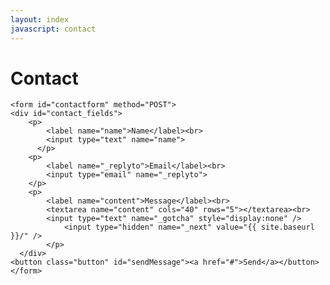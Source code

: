 ```yaml
---
layout: index
javascript: contact
---
```

<h1>Contact</h1>
<div id="contact_form">

	<form id="contactform" method="POST">
    <div id="contact_fields">
	    <p>
		    <label name="name">Name</label><br>
		    <input type="text" name="name">
		  </p>
	  	<p>
		  	<label name="_replyto">Email</label><br>
		    <input type="email" name="_replyto">
	  	</p>
	  	<p>
		  	<label name="content">Message</label><br>
		    <textarea name="content" cols="40" rows="5"></textarea><br>
		    <input type="text" name="_gotcha" style="display:none" />
				<input type="hidden" name="_next" value="{{ site.baseurl }}/" />
			</p>	
	  </div>
    <button class="button" id="sendMessage"><a href="#">Send</a></button>
	</form>

</div>